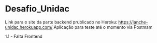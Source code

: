 # Desafio_Unidac

Link para o site da parte backend prublicado no Heroku: https://lanche-unidac.herokuapp.com/
Aplicação para teste até o momento via Postmam
  
  1.1 - Falta Frontend
